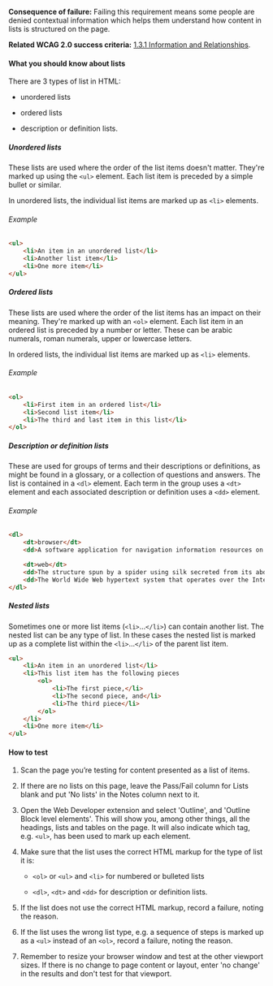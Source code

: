 **Consequence of failure:** Failing this requirement means some people are denied contextual information which helps them understand how content in lists is structured on the page.

**Related WCAG 2.0 success criteria:** [1.3.1 Information and Relationships](https://www.w3.org/TR/UNDERSTANDING-WCAG20/content-structure-separation-programmatic.html).

<div class="details" markdown="1">

#### What you should know about lists

There are 3 types of list in HTML:

* unordered lists 

* ordered lists 

* description or definition lists.  

##### Unordered lists

These lists are used where the order of the list items doesn't matter. They're marked up using the `<ul>` element. Each list item is preceded by a simple bullet or similar. 

In unordered lists, the individual list items are marked up as `<li>` elements.

###### Example

```html
<ul>
	<li>An item in an unordered list</li>
	<li>Another list item</li>
	<li>One more item</li>
</ul>
```

##### Ordered lists

These lists are used where the order of the list items has an impact on their meaning. They're marked up with an `<ol>` element. Each list item in an ordered list is preceded by a number or letter. These can be arabic numerals, roman numerals, upper or lowercase letters.

In ordered lists, the individual list items are marked up as `<li>` elements.

###### Example

```html
<ol>
	<li>First item in an ordered list</li>
	<li>Second list item</li>
	<li>The third and last item in this list</li>
</ol>
```

##### Description or definition lists

These are used for groups of terms and their descriptions or definitions, as might be found in a glossary, or a collection of questions and answers. The list is contained in a `<dl>` element. Each term in the group uses a `<dt>` element and each associated description or definition uses a `<dd>` element. 

###### Example

```html
<dl>
	<dt>browser</dt>
	<dd>A software application for navigation information resources on the World Wide Web</dd>

	<dt>web</dt>
	<dd>The structure spun by a spider using silk secreted from its abdomen.</dd>
	<dd>The World Wide Web hypertext system that operates over the Internet.</dd>
</dl>
```

##### Nested lists

Sometimes one or more list items (`<li>`...`</li>`) can contain another list. The nested list can be any type of list. In these cases the nested list is marked up as a complete list within the `<li>`...`</li>` of the parent list item.

```html
<ul>
	<li>An item in an unordered list</li>
	<li>This list item has the following pieces
		<ol>
			<li>The first piece,</li>
			<li>The second piece, and</li>
			<li>The third piece</li>
		</ol>
	</li>
	<li>One more item</li>
</ul>
```

</div>

#### How to test

1. Scan the page you’re testing for content presented as a list of items.

2. If there are no lists on this page, leave the Pass/Fail column for Lists blank and put 'No lists' in the Notes column next to it.

3. Open the Web Developer extension and select 'Outline', and 'Outline Block level elements'. This will show you, among other things, all the headings, lists and tables on the page. It will also indicate which tag, e.g. `<ul>`, has been used to mark up each element. 

4. Make sure that the list uses the correct HTML markup for the type of list it is:  

	* `<ol>` or `<ul>` and `<li>` for numbered or bulleted lists 

	* `<dl>`, `<dt>` and `<dd>` for description or definition lists.

5. If the list does not use the correct HTML markup, record a failure, noting the reason.

6. If the list uses the wrong list type, e.g. a sequence of steps is marked up as a `<ul>` instead of an `<ol>`, record a failure, noting the reason. 

7. Remember to resize your browser window and test at the other viewport sizes. If there is no change to page content or layout, enter 'no change' in the results and don't test for that viewport.
